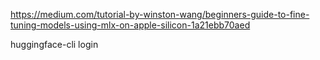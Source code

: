 https://medium.com/tutorial-by-winston-wang/beginners-guide-to-fine-tuning-models-using-mlx-on-apple-silicon-1a21ebb70aed


huggingface-cli login   